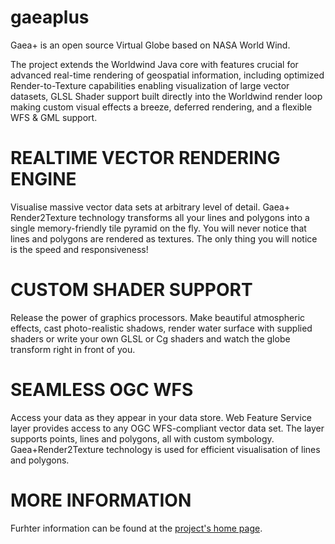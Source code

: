gaeaplus
========

Gaea+ is an open source Virtual Globe based on NASA World Wind. 

The project extends the Worldwind Java core with features crucial for advanced real-time rendering of geospatial information, including optimized Render-to-Texture capabilities enabling visualization of large vector datasets, GLSL Shader support built directly into the Worldwind render loop making custom visual effects a breeze, deferred rendering, and a flexible WFS & GML support.

REALTIME VECTOR RENDERING ENGINE
================================
Visualise massive vector data sets at arbitrary level of detail. Gaea+ Render2Texture technology transforms all your lines and polygons into a single memory-friendly tile pyramid on the fly. You will never notice that lines and polygons are rendered as textures. The only thing you will notice is the speed and responsiveness!

CUSTOM SHADER SUPPORT
=====================
Release the power of graphics processors. Make beautiful atmospheric effects, cast photo-realistic shadows, render water surface with supplied shaders or write your own GLSL or Cg shaders and watch the globe transform right in front of you.

SEAMLESS OGC WFS
================
Access your data as they appear in your data store. Web Feature Service layer provides access to any OGC WFS-compliant vector data set. The layer supports points, lines and polygons, all with custom symbology. Gaea+Render2Texture technology is used for efficient visualisation of lines and polygons.

MORE INFORMATION
================
Furhter information can be found at the [project's home page](http://gaeaplus.eu).
